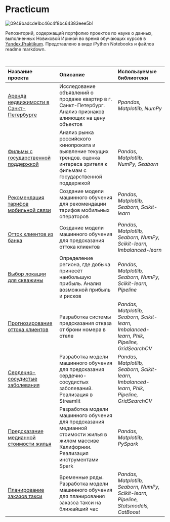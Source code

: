 # Practicum

![0949badcde1bc46c4f8bc64383eee5b1](https://github.com/user-attachments/assets/fadb7341-42d0-4ade-be94-05a1ae86dbd5)

Репозиторий, содержащий портфолио проектов по науке о данных, выполненных Новиковой Ириной
во время обучающих курсов в <a href="https://praktikum.yandex.ru/">Yandex.Praktikum</a>. Представлено в виде iPython Notebooks и файлов readme markdown. 
</p><br>


| Название проекта | Описание | Используемые библиотеки | 
| :---------------------- | :---------------------- | :---------------------- |
| [Аренда недвижимости в Санкт-Петербурге](real_estate_in_saint_petersburg) | Исследование объявлений о продаже квартир в г. Санкт-Петербург. Анализ признаков влияющих на цену объектов| *Ppandas, Matplotlib, NumPy* |
| [Фильмы с государственной поддержкой](films_with_state_support) | Анализ рынка российского кинопроката и выявление текущих трендов. оценка интереса зрителя к фильмам с государственной поддержкой| *Pandas, Matplotlib, NumPy, Seaborn* |
| [Рекомендация тарифов мобильной связи](recommendation_of_mobile_communication_tariffs) | Создание модели машинного обучения для рекомендации тарифов мобильных операторов| *Pandas, Matplotlib, Seaborn, Scikit-learn* |
| [Отток клиентов из банка](outflow_of_clients_from_the_bank) | Создание модели машинного обучения для предсказания оттока клиентов| *Pandas, Matplotlib, Seaborn, NumPy, Scikit-learn, Imbalanced-learn* |
| [Выбор локации для скважины](сhoosing_the_location_for_the_well) | Определение региона, где добыча принесёт наибольшую прибыль. Анализ возможной прибыль и рисков| *Pandas, Matplotlib, Seaborn, NumPy, Scikit-learn, Pipeline* |
| [Прогнозирование оттока клиентов](forecasting_customer_churn) |Разработка системы предсказания отказа от брони номера в отеле| *Pandas, Matplotlib, Seaborn, Scikit-learn, Imbalanced-learn, Phik, Pipeline, GridSearchCV* |
| [Сердечно-сосудистые заболевания](cardiovascular_diseases) |Разработка модели машинного обучения для предсказания сердечно-сосудистых заболеваний. Реализация в Streamlit| *Pandas, Matplotlib, Seaborn, Scikit-learn, Imbalanced-learn, Phik, Pipeline, GridSearchCV* |
| [Предсказание медианной стоимости жилья](spark) |Разработка модели машинного обучения для предсказания медианной стоимости жилья в жилом массиве Калифорнии. Реализация инструментами Spark| *Pandas, Matplotlib, PySpark* |
| [Планирование заказов такси](forecasting_taxi_orders) |Временные ряды. Разработка модели машинного обучения для планирования заказоа такси на ближайший час| *Pandas, Matplotlib, Seaborn, NumPy, Scikit-learn, Pipeline, Statsmodels, CatBoost* |
